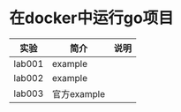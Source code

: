 # 在docker中运行go项目

|实验|简介|说明|
|---|---|---|
|lab001|example| |
|lab002|example| |
|lab003|官方example| |
